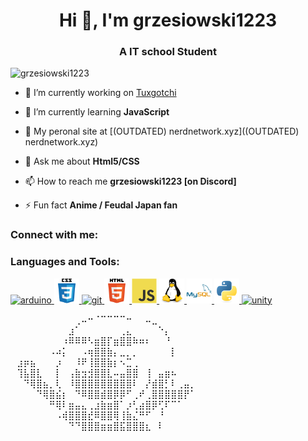 <h1 align="center">Hi 👋, I'm grzesiowski1223</h1>
<h3 align="center">A IT school Student</h3>

<p align="left"> <img src="https://komarev.com/ghpvc/?username=grzesiowski1223&label=Profile%20views&color=1a8a0d&style=plastic" alt="grzesiowski1223" /> </p>

- 🔭 I’m currently working on [Tuxgotchi](https://github.com/grzesiowski1223/TerminalPetTux)

- 🌱 I’m currently learning **JavaScript**

- 📝 My peronal site at [(OUTDATED) nerdnetwork.xyz]((OUTDATED) nerdnetwork.xyz)

- 💬 Ask me about **Html5/CSS**

- 📫 How to reach me **grzesiowski1223 [on Discord]**

- ⚡ Fun fact **Anime / Feudal Japan fan**

<h3 align="left">Connect with me:</h3>
<p align="left">
</p>

<h3 align="left">Languages and Tools:</h3>
<p align="left"> <a href="https://www.arduino.cc/" target="_blank" rel="noreferrer"> <img src="https://cdn.worldvectorlogo.com/logos/arduino-1.svg" alt="arduino" width="40" height="40"/> </a> <a href="https://www.w3schools.com/css/" target="_blank" rel="noreferrer"> <img src="https://raw.githubusercontent.com/devicons/devicon/master/icons/css3/css3-original-wordmark.svg" alt="css3" width="40" height="40"/> </a> <a href="https://git-scm.com/" target="_blank" rel="noreferrer"> <img src="https://www.vectorlogo.zone/logos/git-scm/git-scm-icon.svg" alt="git" width="40" height="40"/> </a> <a href="https://www.w3.org/html/" target="_blank" rel="noreferrer"> <img src="https://raw.githubusercontent.com/devicons/devicon/master/icons/html5/html5-original-wordmark.svg" alt="html5" width="40" height="40"/> </a> <a href="https://developer.mozilla.org/en-US/docs/Web/JavaScript" target="_blank" rel="noreferrer"> <img src="https://raw.githubusercontent.com/devicons/devicon/master/icons/javascript/javascript-original.svg" alt="javascript" width="40" height="40"/> </a> <a href="https://www.linux.org/" target="_blank" rel="noreferrer"> <img src="https://raw.githubusercontent.com/devicons/devicon/master/icons/linux/linux-original.svg" alt="linux" width="40" height="40"/> </a> <a href="https://www.mysql.com/" target="_blank" rel="noreferrer"> <img src="https://raw.githubusercontent.com/devicons/devicon/master/icons/mysql/mysql-original-wordmark.svg" alt="mysql" width="40" height="40"/> </a> <a href="https://www.python.org" target="_blank" rel="noreferrer"> <img src="https://raw.githubusercontent.com/devicons/devicon/master/icons/python/python-original.svg" alt="python" width="40" height="40"/> </a> <a href="https://unity.com/" target="_blank" rel="noreferrer"> <img src="https://www.vectorlogo.zone/logos/unity3d/unity3d-icon.svg" alt="unity" width="40" height="40"/> </a> </p>

⠀⠀⠀⠀⠀⠀⠀⠀⠀⠀⢀⠤⠒⠈⠉⠉⠉⠉⠒⠀⠀⠤⣀⠀⠀⠀⠀
⠀⠀⠀⠀⠀⠀⠀⠀⠀⣰⠁⠀⠀⠀⠀⠀⠀⢀⣄⠀⠀⠀⠀⠑⡄⠀⠀
⠀⠀⠀⠀⠀⠀⠀⠀⠰⠿⠿⠿⠣⣶⣿⡏⣶⣿⣿⠷⠶⠆⠀⠀⠘⠀
⠀⠀⠀⠀⠀⠀⠠⠴⡅⠀⠀⠠⢶⣿⣿⣷⡄⣀⡀⡀⠀⠀⠀⠀⠀⡇⠀
⠀⣰⡶⣦⠀⠀⠀⡰⠀⠀⠸⠟⢸⣿⣿⣷⡆⠢⣉⢀⠀⠀⠀⠀⠀⠀⠀⠀
⠀⢹⣧⣿⣇⠀⠀⡇⠀⢠⣷⣲⣺⣿⣿⣇⠤⣤⣿⣿⠀⢸⠀⣤⣶⠦⠀⠀
⠀⠀⠙⢿⣿⣦⡀⢇⠀⠸⣿⣿⣿⣿⣿⣿⣿⣿⣿⠇⠀⡜⣾⣿⡃⠇⢀⣤⡀⠀
⠀⠀⠀⠀⠙⢿⣿⣮⡆⠀⠙⠿⣿⣿⣾⣿⡿⡿⠋⢀⠞⢀⣿⣿⣿⣿⣿⡟⠁
⠀⠀⠀⠀⠀⠀⠛⢿⠇⣶⣤⣄⢀⣰⣷⣶⣿⠁⡰⢃⣴⣿⡿⢋⠏⠉⠁⠀⠀⠀
⠀⠀⠀⠀⠀⠀⠀⠠⢾⣿⣿⣿⣞⠿⣿⣿⢿⢸⣷⣌⠛⠋⠀⠘⠀⠀⠀⠀
⠀⠀⠀⠀⠀⠀⠀⠀⠀⠙⠙⣿⣿⣿⣶⣶⣿⣯⣿⣿⣿⣆⠀⠇⠀⠀ 
<br>
<br>
<br>
<br>
<br>
